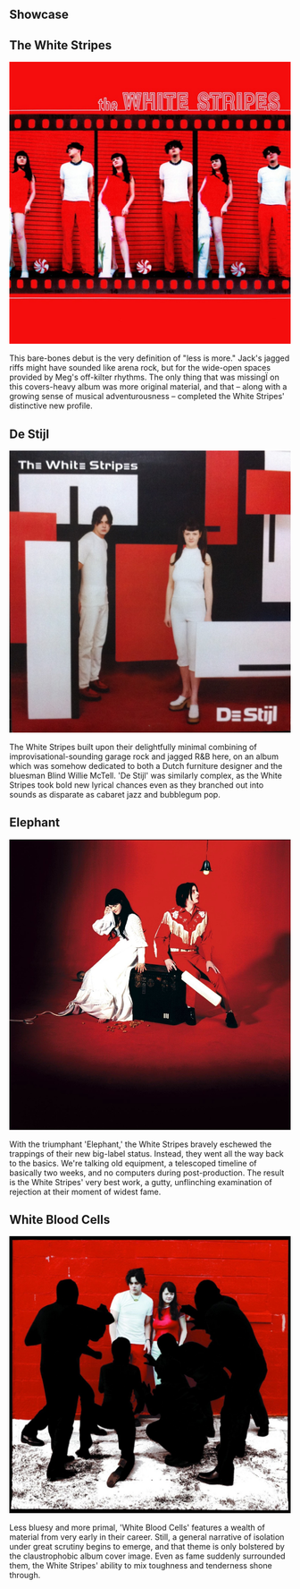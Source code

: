 

<h2 class="showcase-horizontal">Showcase</h2>
      <div class="wrapper">
        <div class="wrapper--box1">
            <h2 class="wrapper--box1--title">The White Stripes</h2>
                <img class="wrapper--box1--img animation-img" src="/assets/images/thewhitestripes.jpg">
        </div>
            <div class="wrapper--text1--line"></div>
                <p class="wrapper--box2--text animation-text">This bare-bones debut is the very definition of "less is more." Jack's jagged riffs might have sounded like arena rock, but for the wide-open spaces provided by Meg's off-kilter rhythms. The only thing that was missingÏ on this covers-heavy album was more original material, and that – along with a growing sense of musical adventurousness – completed the White Stripes' distinctive new profile.</p>
         <div class="wrapper--box3">
            <h2 class="wrapper--box3--title">De Stijl</h2>
                <img class="wrapper--box3--img animation-img" src="/assets/images/De_Stijl.jpg">
         </div>
            <div class="wrapper--text2--line"></div>
                <p class="wrapper--box4--text animation-text">The White Stripes built upon their delightfully minimal combining of improvisational-sounding garage rock and jagged R&B here, on an album which was somehow dedicated to both a Dutch furniture designer and the bluesman Blind Willie McTell. 'De Stijl' was similarly complex, as the White Stripes took bold new lyrical chances even as they branched out into sounds as disparate as cabaret jazz and bubblegum pop.</p> 
        </div>
  </div>
  <div class="horizontal-scroll-wrapper-showcase">
       <div class="wrapper wrapper-margin-left">
            <div class="wrapper--box5">
              <h2 class="wrapper--box5--title">Elephant</h2>
                 <img class="wrapper--box5--img animation-img" src="/assets/images/Elephant.jpg">
            </div>
                <div class="wrapper--text3--line"></div>
                    <p class="wrapper--box6--text animation-text">With the triumphant 'Elephant,' the White Stripes bravely eschewed the trappings of their new big-label status. Instead, they went all the way back to the basics. We're talking old equipment, a telescoped timeline of basically two weeks, and no computers during post-production. The result is the White Stripes' very best work, a gutty, unflinching examination of rejection at their moment of widest fame.</p>
            <div class="wrapper--box7">
               <h2 class="wrapper--box7--title">White Blood Cells</h2>
                  <img class="wrapper--box7--img animation-img" src="/assets/images/White_Blood_Cells.jpg">
            </div>
                <div class="wrapper--text4--line"></div>
                    <p class="wrapper--box8--text animation-text">Less bluesy and more primal, 'White Blood Cells' features a wealth of material from very early in their career. Still, a general narrative of isolation under great scrutiny begins to emerge, and that theme is only bolstered by the claustrophobic album cover image. Even as fame suddenly surrounded them, the White Stripes' ability to mix toughness and tenderness shone through.</p> 
 </div>